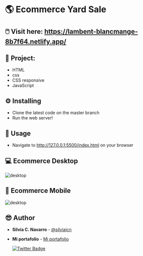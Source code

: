 # 🌎 Ecommerce Yard Sale

## 🖱️ Visit here: https://lambent-blancmange-8b7f64.netlify.app/

## 📁 Project:

- HTML
- css
- CSS responsive
- JavaScript

## ⚙️ Installing

* Clone the latest code on the master branch
* Run the web server!

## 🎈 Usage

* Navigate to http://127.0.0.1:5500/index.html on your browser

## 💻 Ecommerce Desktop

<img alt="desktop" src="https://lambent-blancmange-8b7f64.netlify.app/" />

## 📱 Ecommerce Mobile

<img alt="desktop" src="https://res.cloudinary.com/silviajcn/image/upload/v1668445432/PRACTICAS/Responsive/mobile-ecommerce_nuwb9f.png" />

## 😎 Author

* **Silvia C. Navarro**  - [@silviajcn](https://github.com/silviajcn)
* **Mi portafolio** - [Mi portafolio](https://silviajcn.vercel.app/)

    [![Twitter Badge](https://img.shields.io/badge/-@lectoramigrante-1ca0f1?style=flat&labelColor=1ca0f1&logo=twitter&logoColor=white&link=https://twitter.com/lectoramigrante)](https://twitter.com/lectoramigrante)